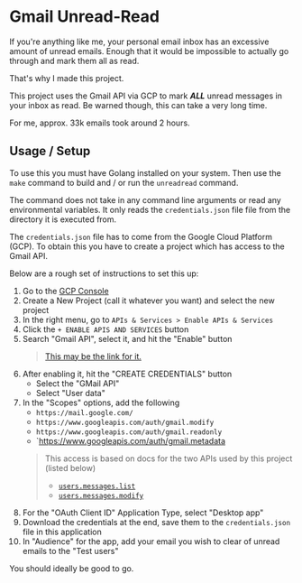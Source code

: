 Gmail Unread-Read
=================

If you're anything like me, your personal email inbox has an excessive 
amount of unread emails. Enough that it would be impossible to actually 
go through and mark them all as read. 

That's why I made this project.

This project uses the Gmail API via GCP to mark ***ALL*** unread messages
in your inbox as read. Be warned though, this can take a very long time.

For me, approx. 33k emails took around 2 hours.

## Usage / Setup

To use this you must have Golang installed on your system. Then use the 
`make` command to build and / or run the `unreadread` command.

The command does not take in any command line arguments or read any 
environmental variables. It only reads the `credentials.json` file 
file from the directory it is executed from.

The `credentials.json` file has to come from the Google Cloud Platform (GCP).
To obtain this you have to create a project which has access to the Gmail API. 

Below are a rough set of instructions to set this up:
1. Go to the [GCP Console](https://console.cloud.google.com/)
2. Create a New Project (call it whatever you want) and select the new project
3. In the right menu, go to `APIs & Services > Enable APIs & Services`
4. Click the `+ ENABLE APIS AND SERVICES` button
5. Search "Gmail API", select it, and hit the "Enable" button
    > [This may be the link for it.](https://console.cloud.google.com/apis/library/gmail.googleapis.com)
6. After enabling it, hit the "CREATE CREDENTIALS" button
    - Select the "GMail API"
    - Select "User data"
7. In the "Scopes" options, add the following
    - `https://mail.google.com/`
    - `https://www.googleapis.com/auth/gmail.modify`
    - `https://www.googleapis.com/auth/gmail.readonly`
    - `https://www.googleapis.com/auth/gmail.metadata
    > This access is based on docs for the two APIs used by this project (listed below)
    > * [`users.messages.list`](https://developers.google.com/gmail/api/reference/rest/v1/users.messages/list)
    > * [`users.messages.modify`](https://developers.google.com/gmail/api/reference/rest/v1/users.messages/modify)
8. For the "OAuth Client ID" Application Type, select "Desktop app"
9. Download the credentials at the end, save them to the `credentials.json` file in this application
10. In "Audience" for the app, add your email you wish to clear of unread emails to the "Test users"

You should ideally be good to go.